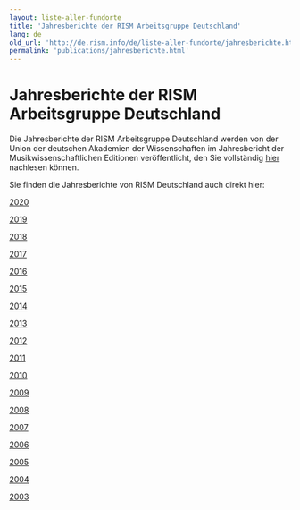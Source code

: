 ```yaml
---
layout: liste-aller-fundorte
title: 'Jahresberichte der RISM Arbeitsgruppe Deutschland'
lang: de
old_url: 'http://de.rism.info/de/liste-aller-fundorte/jahresberichte.html'
permalink: 'publications/jahresberichte.html'
---
```



# Jahresberichte der RISM Arbeitsgruppe Deutschland

Die Jahresberichte der RISM Arbeitsgruppe Deutschland werden von der Union der deutschen Akademien der Wissenschaften im Jahresbericht der Musikwissenschaftlichen Editionen veröffentlicht, den Sie vollständig [hier](http://www.adwmainz.de/mediathek/medien/ansicht/jahresberichte-rism-arbeitsgruppe-deutschland.html) nachlesen können.

Sie finden die Jahresberichte von RISM Deutschland auch direkt hier:

[2020](/fileadmin/RISM-D-20_Website.pdf "Leitet Herunterladen der Datei ein")

[2019](/fileadmin/RISM-D-19_Website.pdf "Leitet Herunterladen der Datei ein")

[2018](/fileadmin/RISM-D-18_Website.pdf "Leitet Herunterladen der Datei ein")

[2017](/fileadmin/RISM-D-17.pdf "Öffnet internen Link in neuem Fenster")

[2016](/fileadmin/RISM-D-16.pdf "Öffnet internen Link in neuem Fenster")

[2015](/fileadmin/RISM-D-15.pdf)

[2014](/fileadmin/RISM-D-14.pdf "Öffnet internen Link in neuem Fenster")

[2013](/fileadmin/RISM-D-13.pdf "Öffnet internen Link in neuem Fenster")

[2012](/fileadmin/RISM-D-12.pdf "Öffnet internen Link in neuem Fenster")

[2011](/fileadmin/RISM-D-11.pdf "Öffnet internen Link in neuem Fenster")

[2010](/../fileadmin/RISM-D-10-HP.pdf "TEXT, RISM-D-10-HP, RISM-D-10-HP.pdf, 34 KB")

[2009](/../fileadmin/RISM-D-09-HP.pdf "TEXT, RISM-D-09-HP, RISM-D-09-HP.pdf, 30 KB")

[2008](/../fileadmin/RISM-D-08-HP.pdf "TEXT, RISM-D-08-HP, RISM-D-08-HP.pdf, 31 KB")

[2007](/../fileadmin/RISM-D-07-HP.pdf "TEXT, RISM-D-07-HP, RISM-D-07-HP.pdf, 31 KB")

[2006](/../fileadmin/RISM-D-06-HP.pdf "TEXT, RISM-D-06-HP, RISM-D-06-HP.pdf, 114 KB")

[2005](/../fileadmin/RISM-D-05-HP.pdf "TEXT, RISM-D-05-HP, RISM-D-05-HP.pdf, 24 KB")

[2004](/../fileadmin/RISM-D-04.pdf "TEXT, RISM-D-04, RISM-D-04.pdf, 95 KB")

[2003](/../fileadmin/RISM-D-03-3.pdf "TEXT, RISM-D-03-3, RISM-D-03-3.pdf, 112 KB")

